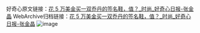 好奇心原文链接：[花 5 万美金买一双乔丹的签名鞋，值？_时尚_好奇心日报-张金晶](https://www.qdaily.com/articles/7483.html)
WebArchive归档链接：[花 5 万美金买一双乔丹的签名鞋，值？_时尚_好奇心日报-张金晶](http://web.archive.org/web/20190623172409/https://www.qdaily.com/articles/7483.html)
![image](http://ww3.sinaimg.cn/large/007d5XDply1g3wjim2743j30u03h61kx)